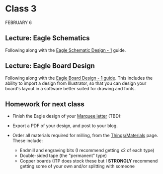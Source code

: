 # Class 3
FEBRUARY 6

## Lecture: Eagle Schematics

Following along with the [Eagle Schematic Design - 1](https://homemadehardware.com/guides/eagle-schematic-design-1) guide.

## Lecture: Eagle Board Design

Following along with the [Eagle Board Design - 1 guide](https://homemadehardware.com/guides/eagle-board-design-1). This includes the ability to import a design from Illustrator, so that you can design your board's layout in a software better suited for drawing and fonts.

## Homework for next class

* Finish the Eagle design of your [Marquee letter](../week02-programming-attiny85/MARQUEE.md) (TBD):

* Export a PDF of your design, and post to your blog.
* Order all materials required for milling, from the [Things/Materials](https://homemadehardware.com/things) page. These include:
  * Endmill and engraving bits (I recommend getting x2 of each type)
  * Double-sided tape (the "permanent" type)
  * Copper boards (ITP does stock these but I **STRONGLY** recommend getting some of your own and/or splitting with someone

